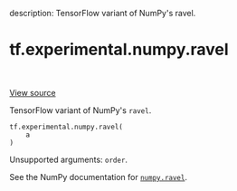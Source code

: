 description: TensorFlow variant of NumPy's ravel.

<div itemscope itemtype="http://developers.google.com/ReferenceObject">
<meta itemprop="name" content="tf.experimental.numpy.ravel" />
<meta itemprop="path" content="Stable" />
</div>

# tf.experimental.numpy.ravel

<!-- Insert buttons and diff -->

<table class="tfo-notebook-buttons tfo-api nocontent" align="left">

</table>

<a target="_blank" class="external" href="/code/stable/tensorflow/python/ops/numpy_ops/np_array_ops.py">View source</a>



TensorFlow variant of NumPy's `ravel`.


<pre class="devsite-click-to-copy prettyprint lang-py tfo-signature-link">
<code>tf.experimental.numpy.ravel(
    a
)
</code></pre>



<!-- Placeholder for "Used in" -->

Unsupported arguments: `order`.

See the NumPy documentation for [`numpy.ravel`](https://numpy.org/doc/stable/reference/generated/numpy.ravel.html).